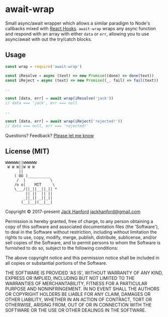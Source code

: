 # await-wrap

Small async/await wrapper which allows a similar paradigm to Node's callbacks mixed with [React Hooks](https://reactjs.org/docs/hooks-intro.html). `await-wrap` wraps any async function and respond with an array with either `data` or `err`, allowing you to use async/await with out the try/catch blocks.

## Usage

```js
const wrap = require('await-wrap')

const iResolve = async (text) => new Promise((done) => done(text))
const iReject = async (text) => new Promise((_, fail) => fail(text))

..

const [data, err] = await wrap(iResolve('jack'))
// data === 'jack', err === null

..

const [data, err] = await wrap(iReject('rejected!'))
// data === null, err === 'rejected!'
```

Questions? Feedback? [Please let me know](https://github.com/hanford/await-wrap/issues/new)

## License (MIT)

```
WWWWWW||WWWWWW
 W W W||W W W
      ||
    ( OO )__________
     /  |           \
    /o o|    MIT     \
    \___/||_||__||_|| *
         || ||  || ||
        _||_|| _||_||
       (__|__|(__|__|
```

Copyright © 2017-present [Jack Hanford](http://jackhanford.com) jackhanford@gmail.com

Permission is hereby granted, free of charge, to any person obtaining a copy of this software and associated documentation files (the 'Software'), to deal in the Software without restriction, including without limitation the rights to use, copy, modify, merge, publish, distribute, sublicense, and/or sell copies of the Software, and to permit persons to whom the Software is furnished to do so, subject to the following conditions:

The above copyright notice and this permission notice shall be included in all copies or substantial portions of the Software.

THE SOFTWARE IS PROVIDED 'AS IS', WITHOUT WARRANTY OF ANY KIND, EXPRESS OR IMPLIED, INCLUDING BUT NOT LIMITED TO THE WARRANTIES OF MERCHANTABILITY, FITNESS FOR A PARTICULAR PURPOSE AND NONINFRINGEMENT. IN NO EVENT SHALL THE AUTHORS OR COPYRIGHT HOLDERS BE LIABLE FOR ANY CLAIM, DAMAGES OR OTHER LIABILITY, WHETHER IN AN ACTION OF CONTRACT, TORT OR OTHERWISE, ARISING FROM, OUT OF OR IN CONNECTION WITH THE SOFTWARE OR THE USE OR OTHER DEALINGS IN THE SOFTWARE.
